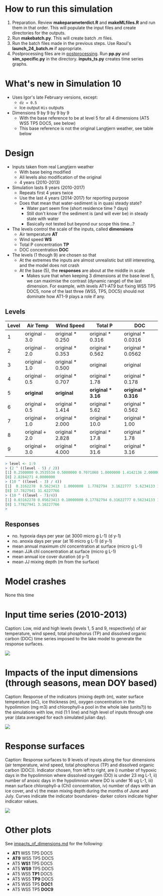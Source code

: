 # How to run this simulation

1. Preparation. Review **makeparameterdict.R** and **makeMLfiles.R** and run
   them in that order. This will populate the input files and create
   directories for the outputs.
1. Run **makebatch.py**. This will create batch .m files.
1. Run the batch files made in the previous steps. Use Raoul's
   **launch\_24\_batch.m** if appropriate.
1. Postprocessing files are in [postprocessing](postprocessing). Run
   **pp.py** and **sim_specific.py** in the
   directory. **inputs_ts.py** creates time series graphs.

# What's new in Simulation 10

* Uses Igor's late February versions, except:
  * `dz = 0.5`
  * Ice output `His` outputs
* Dimensions 9 by 9 by 9 by 9
  * With the base reference to be at level 5 for all 4 dimensions
    (AT5 WS5 TP5 DOC5, see below)
  * This base reference is not the original Langtjern weather, see
    table below

# Design

* Inputs taken from real Langtjern weather
  * With base being modified
  * All levels also modification of the original
  * 4 years (2010-2013)
* Simulation lasts 8 years (2010-2017)
  * Repeats first 4 years twice
  * Use the last 4 years (2014-2017) for reporting purpose
  * Does that mean that water-sediment is in quasi steady state?
    * Water part seem fine (short residence time ? days)
	* Still don't know if the sediment is (and will ever be) in steady
      state with water
	* Basically not tested but beyond our scope this time...?
* The levels control the scale of the inputs, called **dimensions**
  * Air temperature **AT**
  * Wind speed **WS**
  * Total P concentration **TP**
  * DOC concentration **DOC**
* The levels (1 though 9) are chosen so that
  * At the extremes the inputs are almost unrealistic but still
    interesting, and the model does not crash
  * At the base (5), the **responses** are about at the middle in
    scale
	  * Makes sure that when keeping 3 dimensions at the base level 5,
        we can maximise the contrast (dynamic range) of the last
        dimension. For example, with levels AT1-AT9 but fixing WS5 TP5
        DOC5, none of the last three (WS5, TP5, DOC5) should not
        dominate how AT1-9 plays a role if any.

## Levels

Level | Air Temp   | Wind Speed       | Total P             | DOC
--- | ------------ | ---------------- | ------------------- | -----------------
1 | original - 3.0 | original * 0.250 | original * 0.316    | original * 0.0316
2 | original - 2.0 | original * 0.353 | original * 0.562    | original * 0.0562
3 | original - 1.0 | original * 0.500 | original         | original
4 | original - 0.5 | original * 0.707 | original * 1.78     | original * 0.178
5 | **original**   | **original**     | **original * 3.16** | **original * 0.316**
6 | original + 0.5 | original * 1.414 | original * 5.62     | original * 0.562
7 | original + 1.0 | original * 2.000 | original * 10.0     | original * 1.00
8 | original + 2.0 | original * 2.828 | original * 17.8     | original * 1.78
9 | original + 3.0 | original * 4.000 | original * 31.6     | original * 3.16

```R
> level <- 1:9
> (2 ^ ((level - 5) / 2))
[1] 0.2500000 0.3535534 0.5000000 0.7071068 1.0000000 1.4142136 2.0000000
[8] 2.8284271 4.0000000
> (10 ^ ((level - 3) / 4))
[1]  0.3162278  0.5623413  1.0000000  1.7782794  3.1622777  5.6234133 10.0000000
[8] 17.7827941 31.6227766
> (10 ^ ((level - 7)/4))
[1] 0.03162278 0.05623413 0.10000000 0.17782794 0.31622777 0.56234133 1.00000000
[8] 1.77827941 3.16227766
>
```

## Responses

* no. hypoxia days per year (at 3000 micro g L-1) (d y-1)
* no. anoxia days per year (at 16 micro g L-1) (d y-1)
* mean annual maximum chl concentration at surface (micro g L-1)
* mean JJA chl concentration at surface (micro g L-1)
* mean annual ice cover duration (d y-1)
* mean JJ mixing depth (m from the surface)

# Model crashes

None this time

# Input time series (2010-2013)
Caption: Low, mid and high levels (levels 1, 5 and 9, respectively) of air temperature, wind speed, total phosphorus (TP) and dissolved organic carbon (DOC) time series imposed to the lake model to generate the response surfaces. 

![](postprocessing/inputs/allinputs.png)

# Impacts of the input dimensions (through seasons, mean DOY based)
Caption: Response of the indicators (mixing depth (m), water surface temperature (oC), ice thickness (m), oxygen concentration in the hypolimnion (mg m3) and chlorophyll-a pool in the whole lake (units?)) to the simulations with low, mid (1:1 line) and high level of inputs through one year (data averaged for each simulated julian day). 

![](postprocessing/loops.png)

# Response surfaces
Caption: Response surfaces to 9 levels of inputs along the four dimensions (air temperature, wind speed, total phosphorus (TP) and dissolved organic carbon (DOC)). Indicator chosen, from left to right, are i) number of hypoxic days in the hypolimnion where dissolved oxygen (DO) is under 23 mg L-1, ii) number of anoxic days in the hypolimnion where DO is under 16 ug L-1, iii) mean surface chlorophyll-a (Chl) concentration, iv) number of days with an ice cover, and v) the mean mixing depth during the months of June and July. Curves indicate the indicator boundaries- darker colors indicate higher indicator values. 

![](postprocessing/RSver3.png)

# Other plots

See [impacts\_of\_dimensions.md](impacts_of_dimensions.md) for the following:
* **AT1** WS5 TP5 DOC5
* **AT9** WS5 TP5 DOC5
* AT5 **WS1** TP5 DOC5
* AT5 **WS9** TP5 DOC5
* AT5 WS5 **TP1** DOC5
* AT5 WS5 **TP9** DOC5
* AT5 WS5 TP5 **DOC1**
* AT5 WS5 TP5 **DOC9**
